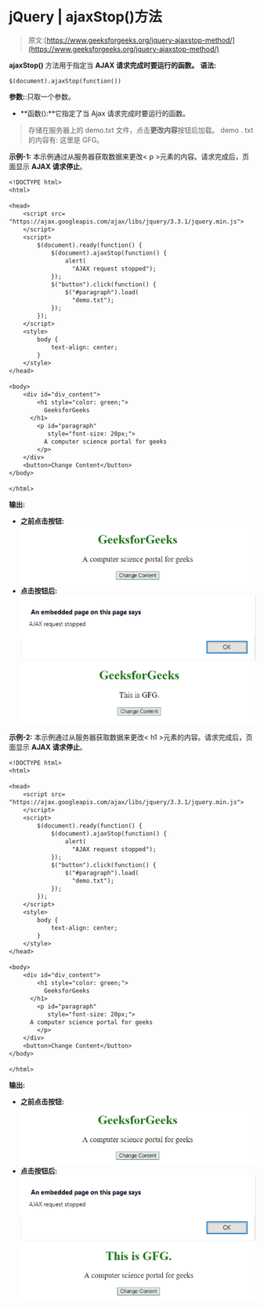 # jQuery | ajaxStop()方法

> 原文:[https://www.geeksforgeeks.org/jquery-ajaxstop-method/](https://www.geeksforgeeks.org/jquery-ajaxstop-method/)

**ajaxStop()** 方法用于指定当 **AJAX 请求完成时要运行的函数。**
**语法:**

```
$(document).ajaxStop(function())

```

**参数:**:只取一个参数。

*   **函数():**它指定了当 Ajax 请求完成时要运行的函数。

> 存储在服务器上的 demo.txt 文件，点击**更改内容**按钮后加载。
> demo . txt 的内容有:
> 这里是 GFG。

**示例-1:** 本示例通过从服务器获取数据来更改< p >元素的内容。请求完成后，页面显示 **AJAX 请求停止**。

```
<!DOCTYPE html>
<html>

<head>
    <script src=
"https://ajax.googleapis.com/ajax/libs/jquery/3.3.1/jquery.min.js">
    </script>
    <script>
        $(document).ready(function() {
            $(document).ajaxStop(function() {
                alert(
                  "AJAX request stopped");
            });
            $("button").click(function() {
                $("#paragraph").load(
                  "demo.txt");
            });
        });
    </script>
    <style>
        body {
            text-align: center;
        }
    </style>
</head>

<body>
    <div id="div_content">
        <h1 style="color: green;">
          GeeksforGeeks
      </h1>
        <p id="paragraph"
           style="font-size: 20px;">
          A computer science portal for geeks
        </p>
    </div>
    <button>Change Content</button>
</body>

</html>
```

**输出:**

*   **之前点击按钮:**
    ![](img/1ee67ae947c139820a9d06c6a549bef4.png)
*   **点击按钮后:**
    ![](img/1d239935f6b62b0f6dc53e289103f24e.png)
    ![](img/c65ebd13ffd719ce68501a04c88e0bf6.png)

**示例-2:** 本示例通过从服务器获取数据来更改< h1 >元素的内容。请求完成后，页面显示 **AJAX 请求停止**。

```
<!DOCTYPE html>
<html>

<head>
    <script src=
"https://ajax.googleapis.com/ajax/libs/jquery/3.3.1/jquery.min.js">
    </script>
    <script>
        $(document).ready(function() {
            $(document).ajaxStop(function() {
                alert(
                  "AJAX request stopped");
            });
            $("button").click(function() {
                $("#paragraph").load(
                  "demo.txt");
            });
        });
    </script>
    <style>
        body {
            text-align: center;
        }
    </style>
</head>

<body>
    <div id="div_content">
        <h1 style="color: green;">
          GeeksforGeeks
      </h1>
        <p id="paragraph" 
           style="font-size: 20px;">
      A computer science portal for geeks
        </p>
    </div>
    <button>Change Content</button>
</body>

</html>
```

**输出:**

*   **之前点击按钮:**
    ![](img/1ee67ae947c139820a9d06c6a549bef4.png)
*   **点击按钮后:**
    ![](img/1d239935f6b62b0f6dc53e289103f24e.png)
    ![](img/d7fcd19220c47a950081ca52ec877343.png)